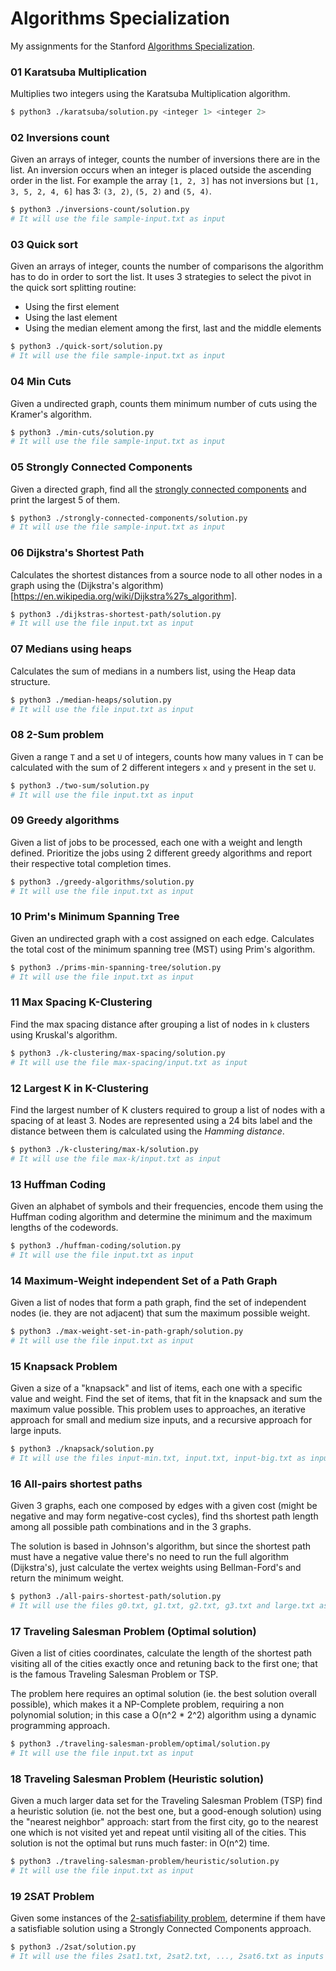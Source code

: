 # Algorithms Specialization

My assignments for the Stanford [Algorithms Specialization](https://www.coursera.org/specializations/algorithms).

### 01 Karatsuba Multiplication

Multiplies two integers using the Karatsuba Multiplication algorithm.

```sh
$ python3 ./karatsuba/solution.py <integer 1> <integer 2>
```

### 02 Inversions count

Given an arrays of integer, counts the number of inversions there are in the list. An inversion occurs when an integer is placed outside the ascending order in the list. For example the array `[1, 2, 3]` has not inversions but `[1, 3, 5, 2, 4, 6]` has 3: `(3, 2)`, `(5, 2)` and `(5, 4)`.

```sh
$ python3 ./inversions-count/solution.py
# It will use the file sample-input.txt as input
```

### 03 Quick sort

Given an arrays of integer, counts the number of comparisons the algorithm has to do in order to sort the list. It uses 3 strategies to select the pivot in the quick sort splitting routine:

* Using the first element
* Using the last element
* Using the median element among the first, last and the middle elements

```sh
$ python3 ./quick-sort/solution.py
# It will use the file sample-input.txt as input
```

### 04 Min Cuts

Given a undirected graph, counts them minimum number of cuts using the Kramer's algorithm.

```sh
$ python3 ./min-cuts/solution.py
# It will use the file sample-input.txt as input
```

### 05 Strongly Connected Components

Given a directed graph, find all the [strongly connected components](https://www.geeksforgeeks.org/strongly-connected-components/) and print the largest 5 of them.

```sh
$ python3 ./strongly-connected-components/solution.py
# It will use the file sample-input.txt as input
```

### 06 Dijkstra's Shortest Path

Calculates the shortest distances from a source node to all other nodes in a graph using the (Dijkstra's algorithm)[https://en.wikipedia.org/wiki/Dijkstra%27s_algorithm].

```sh
$ python3 ./dijkstras-shortest-path/solution.py
# It will use the file input.txt as input
```

### 07 Medians using heaps

Calculates the sum of medians in a numbers list, using the Heap data structure.

```sh
$ python3 ./median-heaps/solution.py
# It will use the file input.txt as input
```

### 08 2-Sum problem

Given a range `T` and a set `U` of integers, counts how many values in `T` can be calculated with the sum of 2 different integers `x` and `y` present in the set `U`.

```sh
$ python3 ./two-sum/solution.py
# It will use the file input.txt as input
```

### 09 Greedy algorithms

Given a list of jobs to be processed, each one with a weight and length defined. Prioritize the jobs using 2 different greedy algorithms and report their respective total completion times.

```sh
$ python3 ./greedy-algorithms/solution.py
# It will use the file input.txt as input
```

### 10 Prim's Minimum Spanning Tree

Given an undirected graph with a cost assigned on each edge. Calculates the total cost of the minimum spanning tree (MST) using Prim's algorithm.

```sh
$ python3 ./prims-min-spanning-tree/solution.py
# It will use the file input.txt as input
```

### 11 Max Spacing K-Clustering

Find the max spacing distance after grouping a list of nodes in `k` clusters using Kruskal's algorithm.

```sh
$ python3 ./k-clustering/max-spacing/solution.py
# It will use the file max-spacing/input.txt as input
```

### 12 Largest K in K-Clustering

Find the largest number of K clusters required to group a list of nodes with a spacing of at least 3. Nodes are represented using a 24 bits label and the distance between them is calculated using the _Hamming distance_.

```sh
$ python3 ./k-clustering/max-k/solution.py
# It will use the file max-k/input.txt as input
```

### 13 Huffman Coding

Given an alphabet of symbols and their frequencies, encode them using the Huffman coding algorithm and determine the minimum and the maximum lengths of the codewords.

```sh
$ python3 ./huffman-coding/solution.py
# It will use the file input.txt as input
```

### 14 Maximum-Weight independent Set of a Path Graph

Given a list of nodes that form a path graph, find the set of independent nodes (ie. they are not adjacent) that sum the maximum possible weight.

```sh
$ python3 ./max-weight-set-in-path-graph/solution.py
# It will use the file input.txt as input
```

### 15 Knapsack Problem

Given a size of a "knapsack" and list of items, each one with a specific value and weight. Find the set of items, that fit in the knapsack and sum the maximum value possible.
This problem uses to approaches, an iterative approach for small and medium size inputs, and a recursive approach for large inputs.

```sh
$ python3 ./knapsack/solution.py
# It will use the files input-min.txt, input.txt, input-big.txt as inputs
```

### 16 All-pairs shortest paths

Given 3 graphs, each one composed by edges with a given cost (might be negative and may form negative-cost cycles), find ths shortest path length among all possible path combinations and in the 3 graphs.

The solution is based in Johnson's algorithm, but since the shortest path must have a negative value there's no need to run the full algorithm (Dijkstra's), just calculate the vertex weights using Bellman-Ford's and return the minimum weight.

```sh
$ python3 ./all-pairs-shortest-path/solution.py
# It will use the files g0.txt, g1.txt, g2.txt, g3.txt and large.txt as inputs
```

### 17 Traveling Salesman Problem (Optimal solution)

Given a list of cities coordinates, calculate the length of the shortest path visiting all of the cities exactly once and retuning back to the first one; that is the famous Traveling Salesman Problem or TSP.

The problem here requires an optimal solution (ie. the best solution overall possible), which makes it a NP-Complete problem, requiring a non polynomial solution; in this case a O(n^2 * 2^2) algorithm using a dynamic programming approach.

```sh
$ python3 ./traveling-salesman-problem/optimal/solution.py
# It will use the file input.txt as input
```

### 18 Traveling Salesman Problem (Heuristic solution)

Given a much larger data set for the Traveling Salesman Problem (TSP) find a heuristic solution (ie. not the best one, but a good-enough solution) using the "nearest neighbor" approach: start from the first city, go to the nearest one which is not visited yet and repeat until visiting all of the cities. This solution is not the optimal but runs much faster: in O(n^2) time.

```sh
$ python3 ./traveling-salesman-problem/heuristic/solution.py
# It will use the file input.txt as input
```

### 19 2SAT Problem

Given some instances of the [2-satisfiability problem](https://en.wikipedia.org/wiki/2-satisfiability), determine if them have a satisfiable solution using a Strongly Connected Components approach.

```sh
$ python3 ./2sat/solution.py
# It will use the files 2sat1.txt, 2sat2.txt, ..., 2sat6.txt as inputs
```
